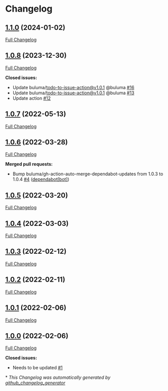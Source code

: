 # Changelog

## [1.1.0](https://github.com/buluma/ansible-role-turn/tree/1.1.0) (2024-01-02)

[Full Changelog](https://github.com/buluma/ansible-role-turn/compare/1.0.8...1.1.0)

## [1.0.8](https://github.com/buluma/ansible-role-turn/tree/1.0.8) (2023-12-30)

[Full Changelog](https://github.com/buluma/ansible-role-turn/compare/1.0.7...1.0.8)

**Closed issues:**

- Update buluma/todo-to-issue-action@v1.0.1 @buluma [\#16](https://github.com/buluma/ansible-role-turn/issues/16)
- Update buluma/todo-to-issue-action@v1.0.1 @buluma [\#13](https://github.com/buluma/ansible-role-turn/issues/13)
- Update action [\#12](https://github.com/buluma/ansible-role-turn/issues/12)

## [1.0.7](https://github.com/buluma/ansible-role-turn/tree/1.0.7) (2022-05-13)

[Full Changelog](https://github.com/buluma/ansible-role-turn/compare/1.0.6...1.0.7)

## [1.0.6](https://github.com/buluma/ansible-role-turn/tree/1.0.6) (2022-03-28)

[Full Changelog](https://github.com/buluma/ansible-role-turn/compare/1.0.5...1.0.6)

**Merged pull requests:**

- Bump buluma/gh-action-auto-merge-dependabot-updates from 1.0.3 to 1.0.4 [\#4](https://github.com/buluma/ansible-role-turn/pull/4) ([dependabot[bot]](https://github.com/apps/dependabot))

## [1.0.5](https://github.com/buluma/ansible-role-turn/tree/1.0.5) (2022-03-20)

[Full Changelog](https://github.com/buluma/ansible-role-turn/compare/1.0.4...1.0.5)

## [1.0.4](https://github.com/buluma/ansible-role-turn/tree/1.0.4) (2022-03-03)

[Full Changelog](https://github.com/buluma/ansible-role-turn/compare/1.0.3...1.0.4)

## [1.0.3](https://github.com/buluma/ansible-role-turn/tree/1.0.3) (2022-02-12)

[Full Changelog](https://github.com/buluma/ansible-role-turn/compare/1.0.2...1.0.3)

## [1.0.2](https://github.com/buluma/ansible-role-turn/tree/1.0.2) (2022-02-11)

[Full Changelog](https://github.com/buluma/ansible-role-turn/compare/1.0.1...1.0.2)

## [1.0.1](https://github.com/buluma/ansible-role-turn/tree/1.0.1) (2022-02-06)

[Full Changelog](https://github.com/buluma/ansible-role-turn/compare/1.0.0...1.0.1)

## [1.0.0](https://github.com/buluma/ansible-role-turn/tree/1.0.0) (2022-02-06)

[Full Changelog](https://github.com/buluma/ansible-role-turn/compare/07914256b511fc14e496a883c16a512da475b453...1.0.0)

**Closed issues:**

- Needs to be updated [\#1](https://github.com/buluma/ansible-role-turn/issues/1)



\* *This Changelog was automatically generated by [github_changelog_generator](https://github.com/github-changelog-generator/github-changelog-generator)*
